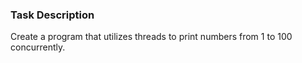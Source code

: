 ### Task Description

Create a program that utilizes threads to print numbers from 1 to 100 concurrently.

